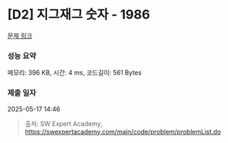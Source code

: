 # [D2] 지그재그 숫자 - 1986 

[문제 링크](https://swexpertacademy.com/main/code/problem/problemDetail.do?contestProbId=AV5PxmBqAe8DFAUq) 

### 성능 요약

메모리: 396 KB, 시간: 4 ms, 코드길이: 561 Bytes

### 제출 일자

2025-05-17 14:46



> 출처: SW Expert Academy, https://swexpertacademy.com/main/code/problem/problemList.do